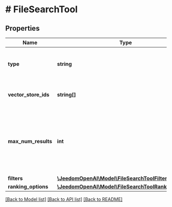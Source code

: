 # # FileSearchTool

## Properties

Name | Type | Description | Notes
------------ | ------------- | ------------- | -------------
**type** | **string** | The type of the file search tool. Always &#x60;file_search&#x60;. |
**vector_store_ids** | **string[]** | The IDs of the vector stores to search. |
**max_num_results** | **int** | The maximum number of results to return. This number should be between 1  and 50 inclusive. | [optional]
**filters** | [**\JeedomOpenAI\Model\FileSearchToolFilters**](FileSearchToolFilters.md) |  | [optional]
**ranking_options** | [**\JeedomOpenAI\Model\FileSearchToolRankingOptions**](FileSearchToolRankingOptions.md) |  | [optional]

[[Back to Model list]](../../README.md#models) [[Back to API list]](../../README.md#endpoints) [[Back to README]](../../README.md)
